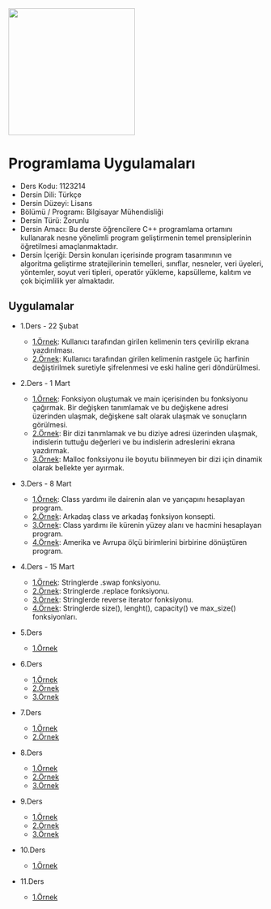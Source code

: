 <img src="https://github.com/wynioux/Iskenderun-Technical-University/blob/master/Documents/cpp.png" width="250" height="250">

# Programlama Uygulamaları

* Ders Kodu: 1123214
* Dersin Dili: Türkçe
* Dersin Düzeyi: Lisans
* Bölümü / Programı: Bilgisayar Mühendisliği
* Dersin Türü: Zorunlu
* Dersin Amacı: Bu derste öğrencilere C++ programlama ortamını kullanarak nesne yönelimli program geliştirmenin temel prensiplerinin öğretilmesi amaçlanmaktadır.
* Dersin İçeriği: Dersin konuları içerisinde program tasarımının ve algoritma geliştirme stratejilerinin temelleri, sınıflar, nesneler, veri üyeleri, yöntemler, soyut veri tipleri, operatör yükleme, kapsülleme, kalıtım ve çok biçimlilik yer almaktadır.

## Uygulamalar

* 1.Ders - 22 Şubat
  * [1.Örnek](https://github.com/wynioux/Iskenderun-Technical-University/blob/master/Lessons/PROGRAMLAMA%20UYGULAMALARI/ders1-ornek1.cpp): Kullanıcı tarafından girilen kelimenin ters çevirilip ekrana yazdırılması.
  * [2.Örnek](https://github.com/wynioux/Iskenderun-Technical-University/blob/master/Lessons/PROGRAMLAMA%20UYGULAMALARI/ders1-ornek2.cpp): Kullanıcı tarafından girilen kelimenin rastgele üç harfinin değiştirilmek suretiyle şifrelenmesi ve eski haline geri döndürülmesi.

* 2.Ders - 1 Mart
  *  [1.Örnek](https://github.com/wynioux/Iskenderun-Technical-University/blob/master/Lessons/PROGRAMLAMA%20UYGULAMALARI/ders2-ornek1.cpp): Fonksiyon oluştumak ve main içerisinden bu fonksiyonu çağırmak. Bir değişken tanımlamak ve bu değişkene adresi üzerinden ulaşmak, değişkene salt olarak ulaşmak ve sonuçların görülmesi. 
  *  [2.Örnek](https://github.com/wynioux/Iskenderun-Technical-University/blob/master/Lessons/PROGRAMLAMA%20UYGULAMALARI/ders2-ornek2.cpp): Bir dizi tanımlamak ve bu diziye adresi üzerinden ulaşmak, indislerin tuttuğu değerleri ve bu indislerin adreslerini ekrana yazdırmak.
  *  [3.Örnek](https://github.com/wynioux/Iskenderun-Technical-University/blob/master/Lessons/PROGRAMLAMA%20UYGULAMALARI/ders2-ornek3.cpp): Malloc fonksiyonu ile boyutu bilinmeyen bir dizi için dinamik olarak bellekte yer ayırmak.

* 3.Ders - 8 Mart
  *  [1.Örnek](https://github.com/wynioux/Iskenderun-Technical-University/blob/master/Lessons/PROGRAMLAMA%20UYGULAMALARI/ders3-ornek1.cpp): Class yardımı ile dairenin alan ve yarıçapını hesaplayan program.
  *  [2.Örnek](https://github.com/wynioux/Iskenderun-Technical-University/blob/master/Lessons/PROGRAMLAMA%20UYGULAMALARI/ders3-ornek2.cpp): Arkadaş class ve arkadaş fonksiyon konsepti.
  *  [3.Örnek](https://github.com/wynioux/Iskenderun-Technical-University/blob/master/Lessons/PROGRAMLAMA%20UYGULAMALARI/ders3-ornek3.cpp): Class yardımı ile kürenin yüzey alanı ve hacmini hesaplayan program.
  *  [4.Örnek](https://github.com/wynioux/Iskenderun-Technical-University/blob/master/Lessons/PROGRAMLAMA%20UYGULAMALARI/ders3-ornek4.cpp): Amerika ve Avrupa ölçü birimlerini birbirine dönüştüren program.

* 4.Ders - 15 Mart
  *  [1.Örnek](https://github.com/wynioux/Iskenderun-Technical-University/blob/master/Lessons/PROGRAMLAMA%20UYGULAMALARI/ders4-ornek1.cpp): Stringlerde .swap fonksiyonu.
  *  [2.Örnek](https://github.com/wynioux/Iskenderun-Technical-University/blob/master/Lessons/PROGRAMLAMA%20UYGULAMALARI/ders4-ornek2.cpp): Stringlerde .replace fonksiyonu.
  *  [3.Örnek](https://github.com/wynioux/Iskenderun-Technical-University/blob/master/Lessons/PROGRAMLAMA%20UYGULAMALARI/ders4-ornek3.cpp): Stringlerde reverse iterator fonksiyonu.
  *  [4.Örnek](https://github.com/wynioux/Iskenderun-Technical-University/blob/master/Lessons/PROGRAMLAMA%20UYGULAMALARI/ders4-ornek4.cpp): Stringlerde size(), lenght(), capacity() ve max_size() fonksiyonları.
  
* 5.Ders
  *  [1.Örnek](https://github.com/wynioux/Iskenderun-Technical-University/blob/master/Lessons/PROGRAMLAMA%20UYGULAMALARI/ders5-Ornek1.cpp)
  
* 6.Ders
  *  [1.Örnek](https://github.com/wynioux/Iskenderun-Technical-University/blob/master/Lessons/PROGRAMLAMA%20UYGULAMALARI/ders6-Ornek1.cpp)
  *  [2.Örnek](https://github.com/wynioux/Iskenderun-Technical-University/blob/master/Lessons/PROGRAMLAMA%20UYGULAMALARI/ders6-Ornek2.cpp)
  *  [3.Örnek](https://github.com/wynioux/Iskenderun-Technical-University/blob/master/Lessons/PROGRAMLAMA%20UYGULAMALARI/ders6-Ornek3.cpp)
  
* 7.Ders
  *  [1.Örnek](https://github.com/wynioux/Iskenderun-Technical-University/blob/master/Lessons/PROGRAMLAMA%20UYGULAMALARI/ders7-Ornek1.cpp)
  *  [2.Örnek](https://github.com/wynioux/Iskenderun-Technical-University/blob/master/Lessons/PROGRAMLAMA%20UYGULAMALARI/ders7-Ornek2.cpp)

* 8.Ders
  *  [1.Örnek](https://github.com/wynioux/Iskenderun-Technical-University/blob/master/Lessons/PROGRAMLAMA%20UYGULAMALARI/ders8-Ornek1.cpp)
  *  [2.Örnek](https://github.com/wynioux/Iskenderun-Technical-University/blob/master/Lessons/PROGRAMLAMA%20UYGULAMALARI/ders8-Ornek2.cpp)
  *  [3.Örnek](https://github.com/wynioux/Iskenderun-Technical-University/blob/master/Lessons/PROGRAMLAMA%20UYGULAMALARI/ders8-Ornek3.cpp)
* 9.Ders
  *  [1.Örnek](https://github.com/wynioux/Iskenderun-Technical-University/blob/master/Lessons/PROGRAMLAMA%20UYGULAMALARI/ders9-Ornek1.cpp)
  *  [2.Örnek](https://github.com/wynioux/Iskenderun-Technical-University/blob/master/Lessons/PROGRAMLAMA%20UYGULAMALARI/ders9-Ornek2.cpp)
  *  [3.Örnek](https://github.com/wynioux/Iskenderun-Technical-University/blob/master/Lessons/PROGRAMLAMA%20UYGULAMALARI/ders9-Ornek3.cpp)
      
* 10.Ders
  *  [1.Örnek](https://github.com/wynioux/Iskenderun-Technical-University/blob/master/Lessons/PROGRAMLAMA%20UYGULAMALARI/ders10-Ornek1.cpp)
        
 * 11.Ders
   *  [1.Örnek](https://github.com/wynioux/Iskenderun-Technical-University/blob/master/Lessons/PROGRAMLAMA%20UYGULAMALARI/ders11_Ornek1.cpp)
